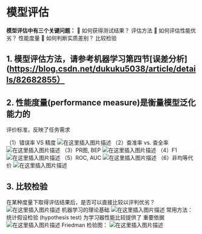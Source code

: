 ﻿# 模型评估
**模型评估中有三个关键问题：**
 如何获得测试结果？   评估方法
 如何评估性能优劣？   性能度量
 如何判断实质差别？   比较检验

## 1. 模型评估方法，请参考机器学习第四节[误差分析](https://blog.csdn.net/dukuku5038/article/details/82682855）
## 2. 性能度量(performance measure)是衡量模型泛化能力的
评价标准，反映了任务需求

（1）错误率 VS 精度
![在这里插入图片描述](https://img-blog.csdn.net/20181006222739279?watermark/2/text/aHR0cHM6Ly9ibG9nLmNzZG4ubmV0L2R1a3VrdTUwMzg=/font/5a6L5L2T/fontsize/400/fill/I0JBQkFCMA==/dissolve/70)
（2）查准率 vs. 查全率
![在这里插入图片描述](https://img-blog.csdn.net/20181006222837908?watermark/2/text/aHR0cHM6Ly9ibG9nLmNzZG4ubmV0L2R1a3VrdTUwMzg=/font/5a6L5L2T/fontsize/400/fill/I0JBQkFCMA==/dissolve/70)
（3）PR图, BEP
![在这里插入图片描述](https://img-blog.csdn.net/20181006222953498?watermark/2/text/aHR0cHM6Ly9ibG9nLmNzZG4ubmV0L2R1a3VrdTUwMzg=/font/5a6L5L2T/fontsize/400/fill/I0JBQkFCMA==/dissolve/70)
（4）F1
![在这里插入图片描述](https://img-blog.csdn.net/20181006223041346?watermark/2/text/aHR0cHM6Ly9ibG9nLmNzZG4ubmV0L2R1a3VrdTUwMzg=/font/5a6L5L2T/fontsize/400/fill/I0JBQkFCMA==/dissolve/70)
（5）ROC, AUC
![在这里插入图片描述](https://img-blog.csdn.net/20181006223200178?watermark/2/text/aHR0cHM6Ly9ibG9nLmNzZG4ubmV0L2R1a3VrdTUwMzg=/font/5a6L5L2T/fontsize/400/fill/I0JBQkFCMA==/dissolve/70)
（6）非均等代价
![在这里插入图片描述](https://img-blog.csdn.net/20181006223321636?watermark/2/text/aHR0cHM6Ly9ibG9nLmNzZG4ubmV0L2R1a3VrdTUwMzg=/font/5a6L5L2T/fontsize/400/fill/I0JBQkFCMA==/dissolve/70)
## 3. 比较检验
在某种度量下取得评估结果后，是否可以直接比较以评判优劣？
![在这里插入图片描述](https://img-blog.csdn.net/20181006223809801?watermark/2/text/aHR0cHM6Ly9ibG9nLmNzZG4ubmV0L2R1a3VrdTUwMzg=/font/5a6L5L2T/fontsize/400/fill/I0JBQkFCMA==/dissolve/70)
机器学习的理论基础
![在这里插入图片描述](https://img-blog.csdn.net/20181006223646225?watermark/2/text/aHR0cHM6Ly9ibG9nLmNzZG4ubmV0L2R1a3VrdTUwMzg=/font/5a6L5L2T/fontsize/400/fill/I0JBQkFCMA==/dissolve/70)
常用方法：
统计假设检验 (hypothesis test) 为学习器性能比较提供了 重要依据
![在这里插入图片描述](https://img-blog.csdn.net/201810062240084?watermark/2/text/aHR0cHM6Ly9ibG9nLmNzZG4ubmV0L2R1a3VrdTUwMzg=/font/5a6L5L2T/fontsize/400/fill/I0JBQkFCMA==/dissolve/70)
Friedman 检验图：
![在这里插入图片描述](https://img-blog.csdn.net/20181006224144236?watermark/2/text/aHR0cHM6Ly9ibG9nLmNzZG4ubmV0L2R1a3VrdTUwMzg=/font/5a6L5L2T/fontsize/400/fill/I0JBQkFCMA==/dissolve/70)

